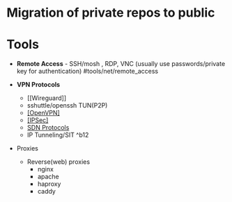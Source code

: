 # Migration of private repos to public

# Tools

- **Remote Access** - SSH/mosh , RDP, VNC (usually use passwords/private key for authentication) #tools/net/remote_access 
- **VPN Protocols**
	- [[Wireguard]]
	- sshuttle/openssh TUN(P2P)
	- [[OpenVPN]](P2S)
	- [[IPSec]](S2S)
	- [SDN Protocols](SDN%20Protocols.md) 
	- IP Tunneling/SIT ^b12 

- Proxies
	 - Reverse(web) proxies 
		 - nginx  
		 - apache
		 - haproxy
		 - caddy
